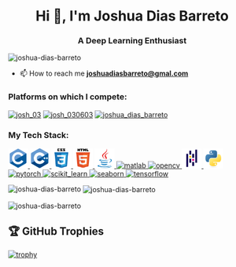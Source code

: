 <h1 align="center">Hi 👋, I'm Joshua Dias Barreto</h1>
<h3 align="center">A Deep Learning Enthusiast</h3>

<p align="left"> <img src="https://komarev.com/ghpvc/?username=joshua-dias-barreto&label=Profile%20views&color=0e75b6&style=flat" alt="joshua-dias-barreto" /> </p>

- 📫 How to reach me **joshuadiasbarreto@gmal.com**

<h3 align="left">Platforms on which I compete:</h3>
<p align="left">
<a href="https://kaggle.com/josh_03" target="blank"><img align="center" src="https://raw.githubusercontent.com/rahuldkjain/github-profile-readme-generator/master/src/images/icons/Social/kaggle.svg" alt="josh_03" height="30" width="40" /></a>
<a href="https://www.codechef.com/users/josh_030603" target="blank"><img align="center" src="https://cdn.jsdelivr.net/npm/simple-icons@3.1.0/icons/codechef.svg" alt="josh_030603" height="30" width="40" /></a>
<a href="https://codeforces.com/profile/joshua_dias_barreto" target="blank"><img align="center" src="https://raw.githubusercontent.com/rahuldkjain/github-profile-readme-generator/master/src/images/icons/Social/codeforces.svg" alt="joshua_dias_barreto" height="30" width="40" /></a>
</p>

<h3 align="left">My Tech Stack:</h3>
<p align="left"> <a href="https://www.cprogramming.com/" target="_blank" rel="noreferrer"> <img src="https://raw.githubusercontent.com/devicons/devicon/master/icons/c/c-original.svg" alt="c" width="40" height="40"/> </a> <a href="https://www.w3schools.com/cpp/" target="_blank" rel="noreferrer"> <img src="https://raw.githubusercontent.com/devicons/devicon/master/icons/cplusplus/cplusplus-original.svg" alt="cplusplus" width="40" height="40"/> </a> <a href="https://www.w3schools.com/css/" target="_blank" rel="noreferrer"> <img src="https://raw.githubusercontent.com/devicons/devicon/master/icons/css3/css3-original-wordmark.svg" alt="css3" width="40" height="40"/> </a> <a href="https://www.w3.org/html/" target="_blank" rel="noreferrer"> <img src="https://raw.githubusercontent.com/devicons/devicon/master/icons/html5/html5-original-wordmark.svg" alt="html5" width="40" height="40"/> </a> <a href="https://www.java.com" target="_blank" rel="noreferrer"> <img src="https://raw.githubusercontent.com/devicons/devicon/master/icons/java/java-original.svg" alt="java" width="40" height="40"/> </a> <a href="https://www.mathworks.com/" target="_blank" rel="noreferrer"> <img src="https://upload.wikimedia.org/wikipedia/commons/2/21/Matlab_Logo.png" alt="matlab" width="40" height="40"/> </a> <a href="https://opencv.org/" target="_blank" rel="noreferrer"> <img src="https://www.vectorlogo.zone/logos/opencv/opencv-icon.svg" alt="opencv" width="40" height="40"/> </a> <a href="https://pandas.pydata.org/" target="_blank" rel="noreferrer"> <img src="https://raw.githubusercontent.com/devicons/devicon/2ae2a900d2f041da66e950e4d48052658d850630/icons/pandas/pandas-original.svg" alt="pandas" width="40" height="40"/> </a> <a href="https://www.python.org" target="_blank" rel="noreferrer"> <img src="https://raw.githubusercontent.com/devicons/devicon/master/icons/python/python-original.svg" alt="python" width="40" height="40"/> </a> <a href="https://pytorch.org/" target="_blank" rel="noreferrer"> <img src="https://www.vectorlogo.zone/logos/pytorch/pytorch-icon.svg" alt="pytorch" width="40" height="40"/> </a> <a href="https://scikit-learn.org/" target="_blank" rel="noreferrer"> <img src="https://upload.wikimedia.org/wikipedia/commons/0/05/Scikit_learn_logo_small.svg" alt="scikit_learn" width="40" height="40"/> </a> <a href="https://seaborn.pydata.org/" target="_blank" rel="noreferrer"> <img src="https://seaborn.pydata.org/_images/logo-mark-lightbg.svg" alt="seaborn" width="40" height="40"/> </a> <a href="https://www.tensorflow.org" target="_blank" rel="noreferrer"> <img src="https://www.vectorlogo.zone/logos/tensorflow/tensorflow-icon.svg" alt="tensorflow" width="40" height="40"/> </a> </p>

<p><img align="left" src="https://github-readme-stats.vercel.app/api/top-langs?username=joshua-dias-barreto&show_icons=true&locale=en&layout=compact" alt="joshua-dias-barreto" /></p>


<p>&nbsp;<img align="center" src="https://github-readme-stats.vercel.app/api?username=joshua-dias-barreto&show_icons=true&locale=en" alt="joshua-dias-barreto" /></p>

<p><img align="center" src="https://github-readme-streak-stats.herokuapp.com/?user=joshua-dias-barreto&" alt="joshua-dias-barreto" /></p>

## 🏆 GitHub Trophies
[![trophy](https://github-profile-trophy.vercel.app/?username=Joshua-Dias-Barreto&theme=dracula)](https://github.com/ryo-ma/github-profile-trophy)


